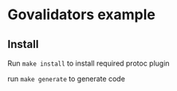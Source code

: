 # Govalidators example

## Install

Run `make install` to install required protoc plugin

run `make generate` to generate code
